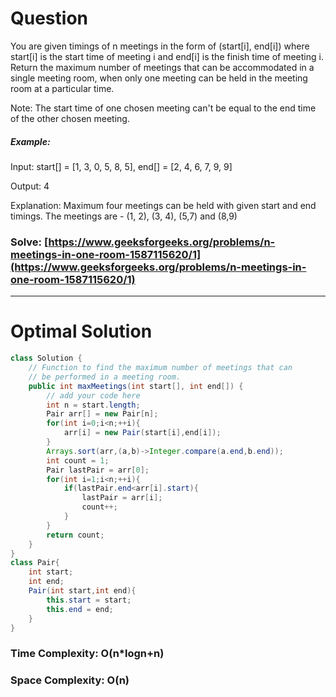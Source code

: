 # Question

You are given timings of n meetings in the form of (start[i], end[i]) where start[i] is the start time of meeting i and end[i] is the finish time of meeting i. Return the maximum number of meetings that can be accommodated in a single meeting room, when only one meeting can be held in the meeting room at a particular time. 

Note: The start time of one chosen meeting can't be equal to the end time of the other chosen meeting.



##### Example:

Input: start[] = [1, 3, 0, 5, 8, 5], end[] =  [2, 4, 6, 7, 9, 9]

Output: 4

Explanation: Maximum four meetings can be held with given start and end timings. The meetings are - (1, 2), (3, 4), (5,7) and (8,9)



### Solve: [https://www.geeksforgeeks.org/problems/n-meetings-in-one-room-1587115620/1](https://www.geeksforgeeks.org/problems/n-meetings-in-one-room-1587115620/1)

***

# Optimal Solution
        

``` java
class Solution {
    // Function to find the maximum number of meetings that can
    // be performed in a meeting room.
    public int maxMeetings(int start[], int end[]) {
        // add your code here
        int n = start.length;
        Pair arr[] = new Pair[n];
        for(int i=0;i<n;++i){
            arr[i] = new Pair(start[i],end[i]);
        }
        Arrays.sort(arr,(a,b)->Integer.compare(a.end,b.end));
        int count = 1;
        Pair lastPair = arr[0];
        for(int i=1;i<n;++i){
            if(lastPair.end<arr[i].start){
                lastPair = arr[i];
                count++;
            }
        }
        return count;
    }
}
class Pair{
    int start;
    int end;
    Pair(int start,int end){
        this.start = start;
        this.end = end;
    }
}
```

### Time Complexity: O(n*logn+n)
### Space Complexity: O(n)